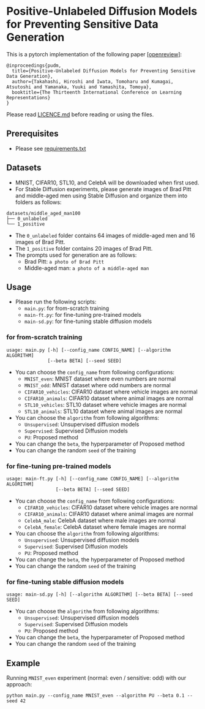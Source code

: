 # Positive-Unlabeled Diffusion Models for Preventing Sensitive Data Generation
This is a pytorch implementation of the following paper [[openreview]](https://openreview.net/forum?id=jKcZ4hF4s5):
```
@inproceedings{pudm,
  title={Positive-Unlabeled Diffusion Models for Preventing Sensitive Data Generation},
  author={Takahashi, Hiroshi and Iwata, Tomoharu and Kumagai, Atsutoshi and Yamanaka, Yuuki and Yamashita, Tomoya},
  booktitle={The Thirteenth International Conference on Learning Representations}
}
```
Please read [LICENCE.md](LICENCE.md) before reading or using the files.


## Prerequisites
- Please see [requirements.txt](requirements.txt)


## Datasets
- MNIST, CIFAR10, STL10, and CelebA will be downloaded when first used.
- For Stable Diffusion experiments, please generate images of Brad Pitt and middle-aged men using Stable Diffusion and organize them into folders as follows:
```
datasets/middle_aged_man100
├── 0_unlabeled
└── 1_positive
```
- The `0_unlabeled` folder contains 64 images of middle-aged men and 16 images of Brad Pitt.
- The `1_positive` folder contains 20 images of Brad Pitt.
- The prompts used for generation are as follows:
  - Brad Pitt: `a photo of Brad Pitt`
  - Middle-aged man: `a photo of a middle-aged man`


## Usage
- Please run the following scripts:
  - `main.py`: for from-scratch training
  - `main-ft.py`: for fine-tuning pre-trained models
  - `main-sd.py`: for fine-tuning stable diffusion models


### for from-scratch training
```
usage: main.py [-h] [--config_name CONFIG_NAME] [--algorithm ALGORITHM]
               [--beta BETA] [--seed SEED]
```
- You can choose the `config_name` from following configurations: 
  - `MNIST_even`: MNIST dataset where even numbers are normal
  - `MNIST_odd`: MNIST dataset where odd numbers are normal
  - `CIFAR10_vehicles`: CIFAR10 dataset where vehicle images are normal
  - `CIFAR10_animals`: CIFAR10 dataset where animal images are normal
  - `STL10_vehicles`: STL10 dataset where vehicle images are normal
  - `STL10_animals`: STL10 dataset where animal images are normal
- You can choose the `algorithm` from following algorithms:
  - `Unsupervised`: Unsupervised diffusion models
  - `Supervised`: Supervised Diffusion models
  - `PU`: Proposed method
- You can change the `beta`, the hyperparameter of Proposed method
- You can change the random `seed` of the training


### for fine-tuning pre-trained models
```
usage: main-ft.py [-h] [--config_name CONFIG_NAME] [--algorithm ALGORITHM]
                  [--beta BETA] [--seed SEED]
```
- You can choose the `config_name` from following configurations: 
  - `CIFAR10_vehicles`: CIFAR10 dataset where vehicle images are normal
  - `CIFAR10_animals`: CIFAR10 dataset where animal images are normal
  - `CelebA_male`: CelebA dataset where male images are normal
  - `CelebA_female`: CelebA dataset where female images are normal
- You can choose the `algorithm` from following algorithms:
  - `Unsupervised`: Unsupervised diffusion models
  - `Supervised`: Supervised Diffusion models
  - `PU`: Proposed method
- You can change the `beta`, the hyperparameter of Proposed method
- You can change the random `seed` of the training


### for fine-tuning stable diffusion models
```
usage: main-sd.py [-h] [--algorithm ALGORITHM] [--beta BETA] [--seed SEED]
```
- You can choose the `algorithm` from following algorithms:
  - `Unsupervised`: Unsupervised diffusion models
  - `Supervised`: Supervised Diffusion models
  - `PU`: Proposed method
- You can change the `beta`, the hyperparameter of Proposed method
- You can change the random `seed` of the training


## Example
Running `MNIST_even` experiment (normal: even / sensitive: odd) with our approach:
```
python main.py --config_name MNIST_even --algorithm PU --beta 0.1 --seed 42
```

